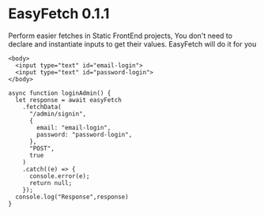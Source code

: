 # EasyFetch 0.1.1
Perform easier fetches in Static FrontEnd projects, You don't need to declare and instantiate inputs to get their values. EasyFetch will do it for you
```
<body>
  <input type="text" id="email-login">
  <input type="text" id="password-login">
</body>

```



```
async function loginAdmin() {
  let response = await easyFetch
    .fetchData(
      "/admin/signin",
      {
        email: "email-login",
        password: "password-login",
      },
      "POST",
      true
    )
    .catch((e) => {
      console.error(e);
      return null;
    });
  console.log("Response",response)
}
```

